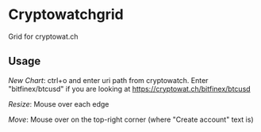 # Cryptowatchgrid

Grid for cryptowat.ch

## Usage

*New Chart*: ctrl+o and enter uri path from cryptowatch. Enter "bitfinex/btcusd" if you are looking at https://cryptowat.ch/bitfinex/btcusd

*Resize*: Mouse over each edge

*Move*: Mouse over on the top-right corner (where "Create account" text is)

